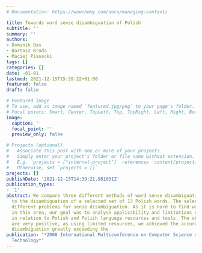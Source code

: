 ```yaml
---
# Documentation: https://wowchemy.com/docs/managing-content/

title: Towards word sense disambiguation of Polish
subtitle: ''
summary: ''
authors:
- Dominik Bas
- Bartosz Broda
- Maciej Piasecki
tags: []
categories: []
date: -01-01
lastmod: 2021-12-15T15:39:22+01:00
featured: false
draft: false

# Featured image
# To use, add an image named `featured.jpg/png` to your page's folder.
# Focal points: Smart, Center, TopLeft, Top, TopRight, Left, Right, BottomLeft, Bottom, BottomRight.
image:
  caption: ''
  focal_point: ''
  preview_only: false

# Projects (optional).
#   Associate this post with one or more of your projects.
#   Simply enter your project's folder or file name without extension.
#   E.g. `projects = ["internal-project"]` references `content/project/deep-learning/index.md`.
#   Otherwise, set `projects = []`.
projects: []
publishDate: '2021-12-15T14:39:21.981031Z'
publication_types:
- '1'
abstract: We compare three different methods of word sense disambiguation applied
  to the disambiguation of a selected set of 13 Polish words. The selected words express
  different problems for sense disambiguation. As it is hard to find works for Polish
  in this area, our goal was to analyse applicability and limitations of known methods
  in relation to Polish and Polish language resources and tools. The obtained results
  are very positive, as using limited resources, we achieved the accuracy of sense
  disambiguation greatly exceeding the
publication: '*2008 International Multiconference on Computer Science and Information
  Technology*'
---
```

